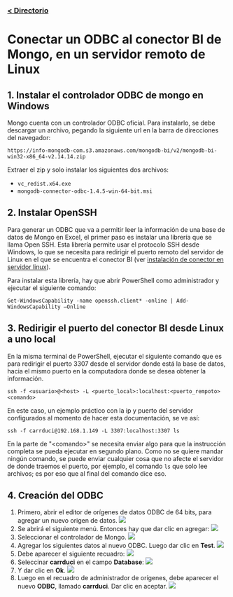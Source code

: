 ### [< Directorio](../directorio.md)
# Conectar un ODBC al conector BI de Mongo, en un servidor remoto de Linux


## 1. Instalar el controlador ODBC de mongo en Windows

Mongo cuenta con un controlador ODBC oficial. Para instalarlo, se debe descargar un archivo, pegando la siguiente url en la barra de direcciones del navegador:
```
https://info-mongodb-com.s3.amazonaws.com/mongodb-bi/v2/mongodb-bi-win32-x86_64-v2.14.14.zip
```
Extraer el zip y solo instalar los siguientes dos archivos:
- `vc_redist.x64.exe`
- `mongodb-connector-odbc-1.4.5-win-64-bit.msi`

## 2. Instalar OpenSSH
Para generar un ODBC que va a permitir leer la información de una base de datos de Mongo en Excel, el primer paso es instalar una librería que se llama Open SSH. Esta librería permite usar el protocolo SSH desde Windows, lo que se necesita para redirigir el puerto remoto del servidor de Linux en el que se encuentra el conector BI (ver [instalación de conector en servidor linux](1-instalar-conector-bi-mongo-en-linux.md)).

Para instalar esta librería, hay que abrir PowerShell como administrador y ejecutar el siguiente comando:
```
Get-WindowsCapability -name openssh.client* -online | Add-WindowsCapability –Online
```
## 3. Redirigir el puerto del conector BI desde Linux a uno local

En la misma terminal de PowerShell, ejecutar el siguiente comando que es para redirigir el puerto 3307 desde el servidor donde está la base de datos, hacia el mismo puerto en la computadora donde se desea obtener la información.

```
ssh -f <usuario>@<host> -L <puerto_local>:localhost:<puerto_rempoto> <comando>
```
En este caso, un ejemplo práctico con la ip y puerto del servidor configurados al momento de hacer esta documentación, se ve así:
```
ssh -f carrduci@192.168.1.149 -L 3307:localhost:3307 ls
```
En la parte de "\<comando\>" se necesita enviar algo para que la instrucción completa se pueda ejecutar en segundo plano. Como no se quiere mandar ningún comando, se puede enviar cualquier cosa que no afecte el servidor de donde traemos el puerto, por ejemplo, el comando `ls` que solo lee archivos; es por eso que al final del comando dice eso.
## 4. Creación del ODBC

1. Primero, abrir el editor de orígenes de datos ODBC de 64 bits, para agregar un nuevo origen de datos.
![](../assets/imagenes/abrir_origenes_de_datos_odbc.png)
2. Se abrirá el siguiente menú. Entonces hay que dar clic en agregar:
![](../assets/imagenes/agregar_fuente_datos_odbc.png)
3. Seleccionar el controlador de Mongo.
![](../assets/imagenes/seleccionar_controlador_mongo_odbc.png)
4. Agregar los siguientes datos al nuevo ODBC. Luego dar clic en **Test**.
![](../assets/imagenes/agregar_datos_odbc.png)
5. Debe aparecer el siguiente recuadro:
![](../assets/imagenes/debe_aparecer_asi_odbc.png)
6. Seleccinar **carrduci** en el campo **Database**:
![](../assets/imagenes/seleccionar_carrduci_odbc.png)
7. Y dar clic en **Ok**.
![](../assets/imagenes/dar_click_ok_odbc.png)
8. Luego en el recuadro de administrador de orígenes, debe aparecer el nuevo **ODBC**, llamado **carrduci**. Dar clic en aceptar.
![](../assets/imagenes/finalizar_agreagado_odbc.png)